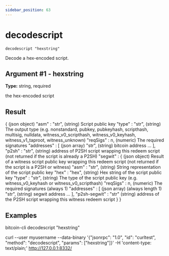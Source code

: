 ```yaml
---
sidebar_position: 63
---
```

# decodescript

`decodescript "hexstring"`

Decode a hex-encoded script.

## Argument #1 - hexstring

**Type:** string, required

the hex-encoded script

## Result

{                             (json object)
  "asm" : "str",              (string) Script public key
  "type" : "str",             (string) The output type (e.g. nonstandard, pubkey, pubkeyhash, scripthash, multisig, nulldata, witness_v0_scripthash, witness_v0_keyhash, witness_v1_taproot, witness_unknown)
  "reqSigs" : n,              (numeric) The required signatures
  "addresses" : [             (json array)
    "str",                    (string) bitcoin address
    ...
  ],
  "p2sh" : "str",             (string) address of P2SH script wrapping this redeem script (not returned if the script is already a P2SH)
  "segwit" : {                (json object) Result of a witness script public key wrapping this redeem script (not returned if the script is a P2SH or witness)
    "asm" : "str",            (string) String representation of the script public key
    "hex" : "hex",            (string) Hex string of the script public key
    "type" : "str",           (string) The type of the script public key (e.g. witness_v0_keyhash or witness_v0_scripthash)
    "reqSigs" : n,            (numeric) The required signatures (always 1)
    "addresses" : [           (json array) (always length 1)
      "str",                  (string) segwit address
      ...
    ],
    "p2sh-segwit" : "str"     (string) address of the P2SH script wrapping this witness redeem script
  }
}

## Examples

bitcoin-cli decodescript "hexstring"

curl --user myusername --data-binary '{"jsonrpc": "1.0", "id": "curltest", "method": "decodescript", "params": ["hexstring"]}' -H 'content-type: text/plain;' http://127.0.0.1:8332/
